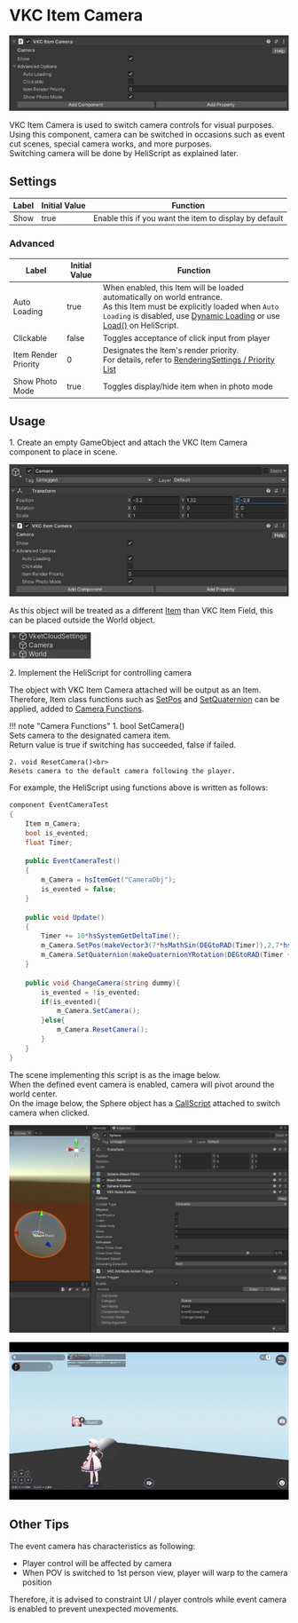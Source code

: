 # VKC Item Camera

![HEOCamera_1](img/HEOCamera_1.jpg)

VKC Item Camera is used to switch camera controls for visual purposes.<br>
Using this component, camera can be switched in occasions such as event cut scenes, special camera works, and more purposes.<br>
Switching camera will be done by HeliScript as explained later.

## Settings

| Label | Initial Value | Function |
| ---- | ---- | ----|
| Show | true | Enable this if you want the item to display by default |

### Advanced

| Label | Initial Value | Function |
| ----   | ---- | ---- |
| Auto Loading | true | When enabled, this Item will be loaded automatically on world entrance.<br> As this Item must be explicitly loaded when `Auto Loading` is disabled, use [Dynamic Loading](VKCItemField.md) or use [Load()](../hs/hs_class_item.md#load) on HeliScript. |
| Clickable | false | Toggles acceptance of click input from player |
| Item Render Priority | 0 | Designates the Item's render priority. <br> For details, refer to [RenderingSettings / Priority List](../VketCloudSettings/RenderingSettings.md) |
| Show Photo Mode | true | Toggles display/hide item when in photo mode |

## Usage

1\. Create an empty GameObject and attach the VKC Item Camera component to place in scene.

![HEOCamera_2](img/HEOCamera_2.jpg)

As this object will be treated as a different [Item](../hs/hs_class_item.md) than VKC Item Field, this can be placed outside the World object.

![HEOCamera_3](img/HEOCamera_3.jpg)

2\. Implement the HeliScript for controlling camera

The object with VKC Item Camera attached will be output as an Item.<br>
Therefore, Item class functions such as [SetPos](../hs/hs_class_item.md#setpos) and [SetQuaternion](../hs/hs_class_item.md#setquaternion) can be applied, added to [Camera Functions](../hs/hs_class_item.md#setcamera).


!!! note "Camera Functions"
    1. bool SetCamera()<br>
    Sets camera to the designated camera item.<br>
    Return value is true if switching has succeeded, false if failed.

    2. void ResetCamera()<br>
    Resets camera to the default camera following the player.

For example, the HeliScript using functions above is written as follows:

```cs
component EventCameraTest
{
    Item m_Camera;
    bool is_evented;
    float Timer;

    public EventCameraTest()
    {
        m_Camera = hsItemGet("CameraObj");
        is_evented = false;
    }

    public void Update()
    {
        Timer += 10*hsSystemGetDeltaTime();
        m_Camera.SetPos(makeVector3(7*hsMathSin(DEGtoRAD(Timer)),2,7*hsMathCos(DEGtoRAD(Timer))));
        m_Camera.SetQuaternion(makeQuaternionYRotation(DEGtoRAD(Timer + 180)));
    }

    public void ChangeCamera(string dummy){
        is_evented = !is_evented;
        if(is_evented){
            m_Camera.SetCamera();
        }else{
            m_Camera.ResetCamera();
        }
    }
}
```

The scene implementing this script is as the image below.<br>
When the defined event camera is enabled, camera will pivot around the world center.<br>
On the image below, the Sphere object has a [CallScript](../Actions/HeliScript/CallScript.md) attached to switch camera when clicked.

![HEOCamera_4](img/HEOCamera_4.jpg)

![HEOCamera_Result](img/HEOCamera_Result.gif)

## Other Tips

The event camera has characteristics as following:

- Player control will be affected by camera
- When POV is switched to 1st person view, player will warp to the camera position

Therefore, it is advised to constraint UI / player controls while event camera is enabled to prevent unexpected movements.
